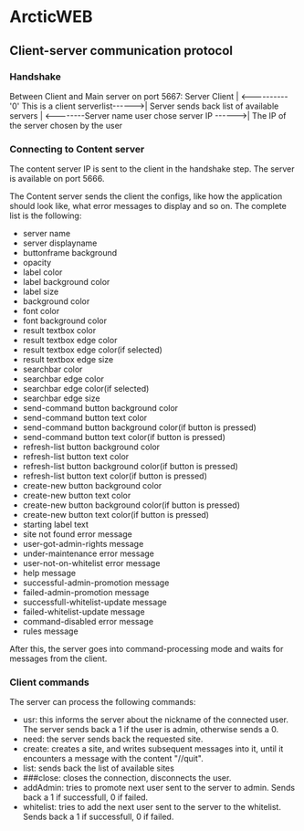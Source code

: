 # ArcticWEB

## Client-server communication protocol

### Handshake

Between Client and Main server on port 5667:
Server          Client
|  <----------  '0' This is a client
serverlist------>|  Server sends back list of available servers
|  <--------Server name user chose
server IP ------>|  The IP of the server chosen by the user

### Connecting to Content server

The content server IP is sent to the client in the handshake step. The server is available on port 5666.

The Content server sends the client the configs, like how the application should look like, what error messages to display and so on.
The complete list is the following:
- server name
- server displayname
- buttonframe background
- opacity
- label color
- label background color
- label size
- background color
- font color
- font background color
- result textbox color
- result textbox edge color
- result textbox edge color(if selected)
- result textbox edge size
- searchbar color
- searchbar edge color
- searchbar edge color(if selected)
- searchbar edge size
- send-command button background color
- send-command button text color
- send-command button background color(if button is pressed)
- send-command button text color(if button is pressed)
- refresh-list button background color
- refresh-list button text color
- refresh-list button background color(if button is pressed)
- refresh-list button text color(if button is pressed)
- create-new button background color
- create-new button text color
- create-new button background color(if button is pressed)
- create-new button text color(if button is pressed)
- starting label text
- site not found error message
- user-got-admin-rights message
- under-maintenance error message
- user-not-on-whitelist error message
- help message
- successful-admin-promotion message
- failed-admin-promotion message
- successfull-whitelist-update message
- failed-whitelist-update message
- command-disabled error message
- rules message

After this, the server goes into command-processing mode and waits for messages from the client.

### Client commands

The server can process the following commands:

- usr<username>: this informs the server about the nickname of the connected user. The server sends back a 1 if the user is admin, otherwise sends a 0.
- need<sitename>: the server sends back the requested site.
- create<siteName>: creates a site, and writes subsequent messages into it, until it encounters a message with the content "//quit".
- list: sends back the list of available sites
- ###close: closes the connection, disconnects the user.
- addAdmin: tries to promote next user sent to the server to admin. Sends back a 1 if successfull, 0 if failed.
- whitelist: tries to add the next user sent to the server to the whitelist. Sends back a 1 if successfull, 0 if failed.
